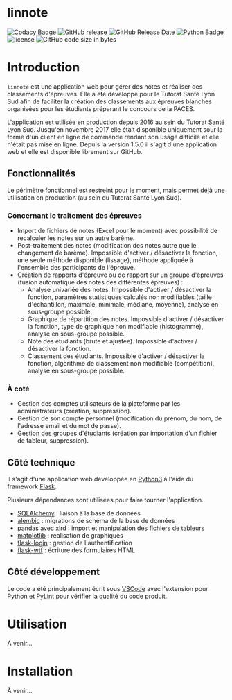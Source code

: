 # linnote

[![Codacy Badge](https://api.codacy.com/project/badge/Grade/c9d4a74280bb4613963a53bfe1b80576)](https://www.codacy.com/app/natolh/linnote?utm_source=github.com&amp;utm_medium=referral&amp;utm_content=natolh/linnote&amp;utm_campaign=Badge_Grade) 
![GitHub release](https://img.shields.io/github/release/natolh/linnote.svg)
![GitHub Release Date](https://img.shields.io/github/release-date/natolh/linnote.svg)
![Python Badge](https://img.shields.io/badge/python-3.5%2C%203.6-brightgreen.svg)
![license](https://img.shields.io/github/license/natolh/linnote.svg)
![GitHub code size in bytes](https://img.shields.io/github/languages/code-size/natolh/linnote.svg)

# Introduction

`linnote` est une application web pour gérer des notes et réaliser des classements d'épreuves. Elle a été développé pour le Tutorat Santé Lyon Sud afin de faciliter la création des classements aux épreuves blanches organisées pour les étudiants préparant le concours de la PACES.

L'application est utilisée en production depuis 2016 au sein du Tutorat Santé Lyon Sud. Jusqu'en novembre 2017 elle était disponible uniquement sour la forme d'un client en ligne de commande rendant son usage difficile et elle n'était pas mise en ligne. Depuis la version 1.5.0 il s'agit d'une application web et elle est disponible librement sur GitHub.

## Fonctionnalités
Le périmètre fonctionnel est restreint pour le moment, mais permet déjà une utilisation en production (au sein du Tutorat Santé Lyon Sud).

### Concernant le traitement des épreuves
- Import de fichiers de notes (Excel pour le moment) avec possibilité de recalculer les notes sur un autre barème.
- Post-traitement des notes (modification des notes autre que le changement de barème). Impossible d'activer / désactiver la fonction, une seule méthode disponible (lissage), méthode appliquée à l'ensemble des participants de l'épreuve.
- Création de rapports d'épreuve ou de rapport sur un groupe d'épreuves (fusion automatique des notes des différentes épreuves) :
  - Analyse univariée des notes. Impossible d'activer / désactiver la fonction, paramètres statistiques calculés non modifiables (taille d'échantillon, maximale, minimale, médiane, moyenne), analyse en sous-groupe possible.
  - Graphique de répartition des notes. Impossible d'activer / désactiver la fonction, type de graphique non modifiable (histogramme), analyse en sous-groupe possible.
  - Note des étudiants (brute et ajustée). Impossible d'activer / désactiver la fonction.
  - Classement des étudiants. Impossible d'activer / désactiver la fonction, algorithme de classement non modifiable (compétition), analyse en sous-groupe possible.
  
### À coté
- Gestion des comptes utilisateurs de la plateforme par les administrateurs (création, suppression).
- Gestion de son compte personnel (modification du prénom, du nom, de l'adresse email et du mot de passe).
- Gestion des groupes d'étudiants (création par importation d'un fichier de tableur, suppression).

## Côté technique

Il s'agit d'une application web développée en [Python3](https://python.org) à l'aide du framework [Flask](http://flask.pocoo.org/).

Plusieurs dépendances sont utilisées pour faire tourner l'application.
- [SQLAlchemy](http://www.sqlalchemy.org/) : liaison à la base de données
- [alembic](http://alembic.zzzcomputing.com/en/latest/) : migrations de schéma de la base de données
- [pandas](https://pandas.pydata.org/) avec [xlrd](https://github.com/python-excel/xlrd) : import et manipulation des fichiers de tableurs
- [matplotlib](https://matplotlib.org/) : réalisation de graphiques
- [flask-login](https://flask-login.readthedocs.io/en/latest/) : gestion de l'authentification
- [flask-wtf](https://flask-wtf.readthedocs.io/en/stable/) : écriture des formulaires HTML

## Côté développement

Le code a été principalement écrit sous [VSCode](https://code.visualstudio.com/) avec l'extension pour Python et [PyLint](https://www.pylint.org/) pour vérifier la qualité du code produit.


# Utilisation
À venir...

# Installation
À venir...
